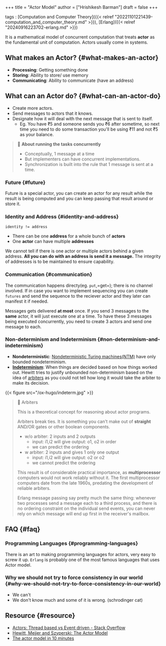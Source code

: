 +++
title = "Actor Model"
author = ["Hrishikesh Barman"]
draft = false
+++

tags
: [Computation and Computer Theory]({{< relref "20221101221439-computation_and_computer_theory.md" >}}), [Erlang]({{< relref "20240916223702-erlang.md" >}})

It is a mathematical model of concurrent computation that treats **actor** as the fundamental unit of computation. Actors usually come in systems.


## What makes an Actor? {#what-makes-an-actor}

-   **Processing**: Getting something done
-   **Storing**: Ability to store/ use memory
-   **Communicating**: Ability to communicate (have an address)


## What can an Actor do? {#what-can-an-actor-do}

-   Create more actors.
-   Send messages to actors that it knows.
-   Designate how it will deal with the next message that is sent to itself.
    -   Eg. You have ₹5 and someone sends you ₹6 after sometime, so next time you need to do some transaction you'll be using ₹11 and not ₹5 as your balance.

> 📝 **About running the tasks concurrently**
>
> -   Conceptually, 1 message at a time
> -   But implementers can have concurrent implementations.
> -   Synchronization is built into the rule that 1 message is sent at a time.


### Future {#future}

Future is a special actor, you can create an actor for any result while the result is being computed and you can keep passing that result around or store it.


### Identity and Address {#identity-and-address}

```text
identity != address
```

-   There can be one **address** for a whole bunch of **actors**
-   One **actor** can have multiple **addresses**

We cannot tell if there is one actor or multiple actors behind a given address. **All you can do with an address is send it a message.** The integrity of addresses is to be maintained to ensure capability.


### Communication {#communication}

The communication happens directy(eg. `put`,=get=); there is no channel involved. If in case you want to implement sequencing you can create `futures` and send the sequence to the reciever actor and they later can manifest it if needed.

Messages gets delivered **at most** once. If you send 3 messages to the **same** actor, it will just execute one at a time. To have these 3 messages being executed concurrently, you need to create 3 actors and send one message to each.


### Non-determinism and Indeterminism {#non-determinism-and-indeterminism}

-   **Nondeterministic**: [Nondeterministic Turing machines(NTM)](https://en.wikipedia.org/wiki/Nondeterministic_Turing_machine) have only bounded nondeterminism.
-   **[Indeterminism](https://en.wikipedia.org/wiki/Unbounded_nondeterminism)**: When things are decided based on how things worked out. Hewitt tries to justify unbounded non-determinism based on the idea of [arbiters](https://en.wikipedia.org/wiki/Arbiter_(electronics)) as you could not tell how long it would take the arbiter to make its decision.

{{< figure src="/ox-hugo/indeterm.jpg" >}}

> 📝 Arbiters
>
> This is a theoretical concept for reasoning about actor programs.
>
> Arbiters break ties. It is something you can't make out of **straight** AND/OR gates or other boolean components.
>
> -   w/o arbiter: 2 inputs and 2 outputs
>     -   input: i1,i2 will give output: o1, o2 in order
>     -   we can predict the ordering
> -   w arbiter: 2 inputs and gives 1 only one output
>     -   input: i1,i2 will give output: o2 or o2
>     -   we cannot predict the ordering
>
> This result is of considerable practical importance, as **multiprocessor** computers would not work reliably without it. The first multiprocessor computers date from the late 1960s, predating the development of reliable arbiters.
>
> Erlang message passing say pretty much the same thing: whenever two processes send a message each to a third process, and there is no ordering constraint on the individual send events, you can never rely on which message will end up first in the receiver's mailbox.


## FAQ {#faq}


### Programming Languages {#programming-languages}

There is an art to making programming languages for actors, very easy to screw it up. `Erlang` is probably one of the most famous languages that uses Actor model.


### Why we should not try to force consistency in our world {#why-we-should-not-try-to-force-consistency-in-our-world}

-   We can't
-   We don't know much and some of it is wrong. (schrodinger cat)


## Resource {#resource}

-   [Actors: Thread based vs Event driven - Stack Overflow](https://stackoverflow.com/questions/50297252/actors-thread-based-vs-event-driven)
-   [Hewitt, Meijer and Szyperski: The Actor Model](https://www.youtube.com/watch?v=7erJ1DV_Tlo)
-   [The actor model in 10 minutes](https://www.brianstorti.com/the-actor-model/)
